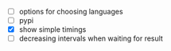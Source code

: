 - [ ] options for choosing languages
- [ ] pypi
- [x] show simple timings
- [ ] decreasing intervals when waiting for result
